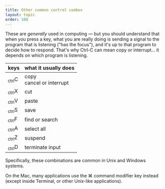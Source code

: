 ```yaml
---
title: Other common control combos
layout: topic
order: 108
---
```


These are _generally_ used in computing — but you should understand that when
you press a key, what you are really doing is sending a signal to the program
that is listening ("has the focus"), and it's up to that program to decide how
to respond. That's why Ctrl-C can mean copy _or_ interrupt... it depends on
which program is listening.

| keys     | what it usually does               |
| -------- | ---------------------------------- |
| <span class="key"><sub>ctrl</sub></span><span class="key">C</span> | copy <br>cancel or interrupt |
| <span class="key"><sub>ctrl</sub></span><span class="key">X</span> | cut |
| <span class="key"><sub>ctrl</sub></span><span class="key">V</span> | paste |
| <span class="key"><sub>ctrl</sub></span><span class="key">S</span> | save |
| <span class="key"><sub>ctrl</sub></span><span class="key">F</span> | find or search |
| <span class="key"><sub>ctrl</sub></span><span class="key">A</span> | select all |
| <span class="key"><sub>ctrl</sub></span><span class="key">Z</span> | suspend |
| <span class="key"><sub>ctrl</sub></span><span class="key">D</span> | terminate input |

Specifically, these combinations are common in Unix and Windows systems.

On the Mac, many applications use the <span class="key">⌘</span> command
modifier key instead (except inside Terminal, or other Unix-like applications).
